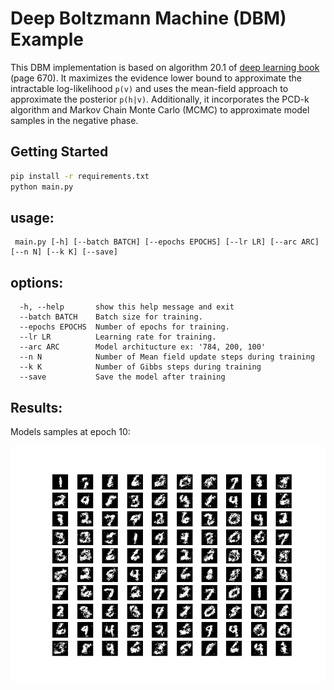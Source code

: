 # Deep Boltzmann Machine (DBM) Example

This DBM implementation is based on algorithm 20.1 of [deep learning book](https://www.deeplearningbook.org/) (page 670). It maximizes the evidence lower bound to approximate the intractable log-likelihood `p(v)` and uses the mean-field approach to approximate the posterior `p(h|v)`. Additionally, it incorporates the PCD-k algorithm and Markov Chain Monte Carlo (MCMC) to approximate model samples in the negative phase.


## Getting Started

```bash
pip install -r requirements.txt
python main.py
```
## usage:
```
 main.py [-h] [--batch BATCH] [--epochs EPOCHS] [--lr LR] [--arc ARC] [--n N] [--k K] [--save]
```

## options:
```
  -h, --help       show this help message and exit
  --batch BATCH    Batch size for training.
  --epochs EPOCHS  Number of epochs for training.
  --lr LR          Learning rate for training.
  --arc ARC        Model architucture ex: '784, 200, 100'
  --n N            Number of Mean field update steps during training
  --k K            Number of Gibbs steps during training
  --save           Save the model after training
```

## Results:
Models samples at epoch 10:

![Sample Image](images/model_samples.png)
